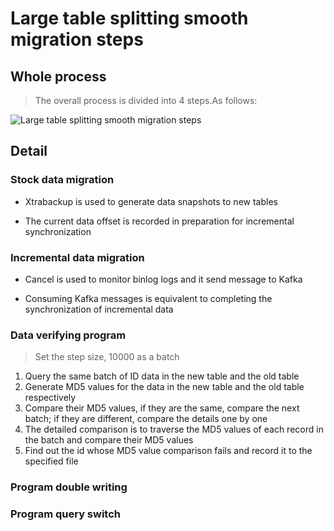# Large table splitting smooth migration steps

## Whole process
> The overall process is divided into 4 steps.As follows:

![Large table splitting smooth migration steps](../Material/image/Large%20table%20splitting%20smooth%20migration%20steps%20—%20Whole%20Process.png)

## Detail
### Stock data migration

* Xtrabackup is used to generate data snapshots to new tables

* The current data offset is recorded in preparation for incremental synchronization

### Incremental data migration

* Cancel is used to monitor binlog logs and it send message to Kafka

* Consuming Kafka messages is equivalent to completing the synchronization of incremental data

### Data verifying program
> Set the step size, 10000 as a batch

1. Query the same batch of ID data in the new table and the old table
2. Generate MD5 values for the data in the new table and the old table respectively
3. Compare their MD5 values, if they are the same, compare the next batch; if they are different, compare the details one by one
4. The detailed comparison is to traverse the MD5 values of each record in the batch and compare their MD5 values
5. Find out the id whose MD5 value comparison fails and record it to the specified file

### Program double writing
> 

### Program query switch

